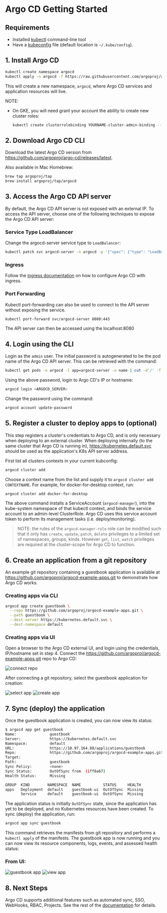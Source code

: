 # Argo CD Getting Started

## Requirements
* Installed [kubectl](https://kubernetes.io/docs/tasks/tools/install-kubectl/) command-line tool
* Have a [kubeconfig](https://kubernetes.io/docs/tasks/access-application-cluster/configure-access-multiple-clusters/) file (default location is `~/.kube/config`).

## 1. Install Argo CD
```bash
kubectl create namespace argocd
kubectl apply -n argocd -f https://raw.githubusercontent.com/argoproj/argo-cd/stable/manifests/install.yaml
```
This will create a new namespace, `argocd`, where Argo CD services and application resources will live.

NOTE:
* On GKE, you will need grant your account the ability to create new cluster roles:
    ```bash
    kubectl create clusterrolebinding YOURNAME-cluster-admin-binding --clusterrole=cluster-admin --user=YOUREMAIL@gmail.com
    ```


## 2. Download Argo CD CLI

Download the latest Argo CD version from https://github.com/argoproj/argo-cd/releases/latest.

Also available in Mac Homebrew:
```bash
brew tap argoproj/tap
brew install argoproj/tap/argocd
```


## 3. Access the Argo CD API server

By default, the Argo CD API server is not exposed with an external IP. To access the API server,
choose one of the following techniques to expose the Argo CD API server:

### Service Type LoadBalancer
Change the argocd-server service type to `LoadBalancer`:

```bash
kubectl patch svc argocd-server -n argocd -p '{"spec": {"type": "LoadBalancer"}}'
```

### Ingress
Follow the [ingress documentation](ingress.md) on how to configure Argo CD with ingress.

### Port Forwarding
Kubectl port-forwarding can also be used to connect to the API server without exposing the service.

```bash
kubectl port-forward svc/argocd-server 8080:443
```
The API server can then be accessed using the localhost:8080


## 4. Login using the CLI

Login as the `admin` user. The initial password is autogenerated to be the pod name of the
Argo CD API server. This can be retrieved with the command:
```bash
kubectl get pods -n argocd -l app=argocd-server -o name | cut -d'/' -f 2
```

Using the above password, login to Argo CD's IP or hostname:
```bash
argocd login <ARGOCD_SERVER>
```

Change the password using the command:
```bash
argocd account update-password
```


## 5. Register a cluster to deploy apps to (optional)

This step registers a cluster's credentials to Argo CD, and is only necessary when deploying to
an external cluster. When deploying internally (to the same cluster that Argo CD is running in),
https://kubernetes.default.svc should be used as the application's K8s API server address.

First list all clusters contexts in your current kubconfig:
```bash
argocd cluster add
```

Choose a context name from the list and supply it to `argocd cluster add CONTEXTNAME`. For example,
for docker-for-desktop context, run:
```bash
argocd cluster add docker-for-desktop
```

The above command installs a ServiceAccount (`argocd-manager`), into the kube-system namespace of 
that kubectl context, and binds the service account to an admin-level ClusterRole. Argo CD uses this
service account token to perform its management tasks (i.e. deploy/monitoring).

> NOTE: the rules of the `argocd-manager-role` role can be modified such that it only has 
`create`, `update`, `patch`, `delete` privileges to a limited set of namespaces, groups, kinds.
However `get`, `list`, `watch` privileges are required at the cluster-scope for Argo CD to function.

## 6. Create an application from a git repository

An example git repository containing a guestbook application is available at
https://github.com/argoproj/argocd-example-apps.git to demonstrate how Argo CD works.

### Creating apps via CLI

```bash
argocd app create guestbook \
  --repo https://github.com/argoproj/argocd-example-apps.git \
  --path guestbook \
  --dest-server https://kubernetes.default.svc \
  --dest-namespace default
```

### Creating apps via UI

Open a browser to the Argo CD external UI, and login using the credentials, IP/hostname set in step 4.
Connect the https://github.com/argoproj/argocd-example-apps.git repo to Argo CD:

![connect repo](assets/connect_repo.png)

After connecting a git repository, select the guestbook application for creation:

![select app](assets/select_app.png)
![create app](assets/create_app.png)


## 7. Sync (deploy) the application

Once the guestbook application is created, you can now view its status:

```bash
$ argocd app get guestbook
Name:               guestbook
Server:             https://kubernetes.default.svc
Namespace:          default
URL:                https://10.97.164.88/applications/guestbook
Repo:               https://github.com/argoproj/argocd-example-apps.git
Target:
Path:               guestbook
Sync Policy:        <none>
Sync Status:        OutOfSync from  (1ff8a67)
Health Status:      Missing

GROUP  KIND        NAMESPACE  NAME          STATUS     HEALTH
apps   Deployment  default    guestbook-ui  OutOfSync  Missing
       Service     default    guestbook-ui  OutOfSync  Missing
```

The application status is initially `OutOfSync` state, since the application has yet to be
deployed, and no Kubernetes resources have been created. To sync (deploy) the application, run:

```bash
argocd app sync guestbook
```

This command retrieves the manifests from git repository and performs a `kubectl apply` of the
manifests. The guestbook app is now running and you can now view its resource components, logs,
events, and assessed health status:

### From UI:
![guestbook app](assets/guestbook-app.png)
![view app](assets/guestbook-tree.png)

## 8. Next Steps

Argo CD supports additional features such as automated sync, SSO, WebHooks, RBAC, Projects. See the
rest of the [documentation](./) for details.
